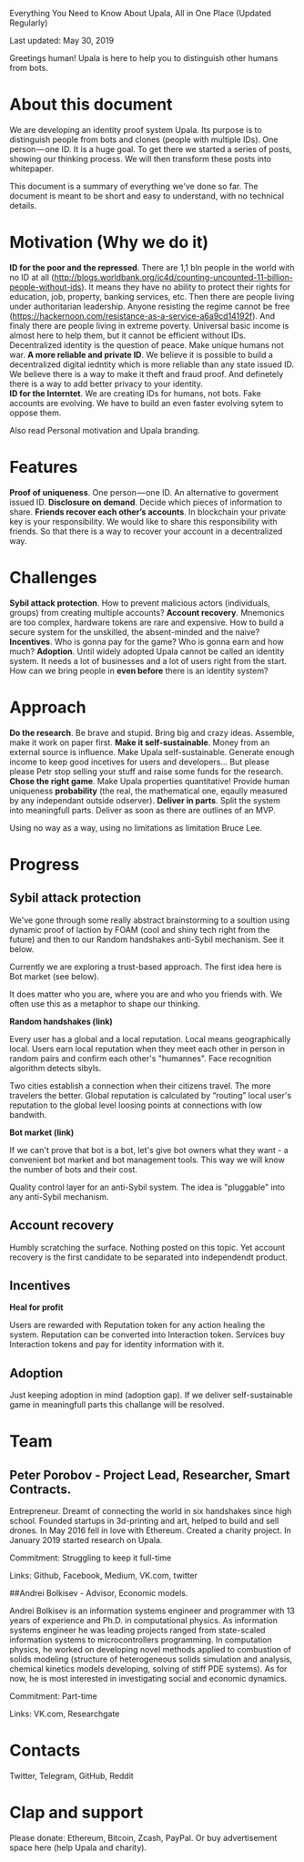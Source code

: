 
Everything You Need to Know About Upala, All in One Place (Updated Regularly)

Last updated: May 30, 2019

Greetings human! Upala is here to help you to distinguish other humans from bots.

# About this document

We are developing an identity proof system Upala. Its purpose is to distinguish people from bots and clones (people with multiple IDs). One person — one ID. It is a huge goal. To get there we started a series of posts, showing our thinking process. We will then transform these posts into whitepaper.

This document is a summary of everything we've done so far. The document is meant to be short and easy to understand, with no technical details.

# Motivation (Why we do it)

__ID for the poor and the repressed__. There are 1,1 bln people in the world with no ID at all (http://blogs.worldbank.org/ic4d/counting-uncounted-11-billion-people-without-ids). It means they have no ability to protect their rights for education, job, property, banking services, etc. Then there are people living under authoritarian leadership. Anyone resisting the regime cannot be free (https://hackernoon.com/resistance-as-a-service-a6a9cd14192f). And finaly there are people living in extreme poverty. Universal basic income is almost here to help them, but it cannot be efficient without IDs. Decentralized identity is the question of peace. Make unique humans not war.
__A more reliable and private ID__. We believe it is possible to build a decentralized digital iedntity which is more reliable than any state issued ID. We believe there is a way to make it theft and fraud proof. And definetely there is a way to add better privacy to your identity.  
__ID for the Interntet__. We are creating IDs for humans, not bots. Fake accounts are evolving. We have to build an even faster evolving sytem to oppose them. 

Also read Personal motivation and Upala branding.

# Features

__Proof of uniqueness__. One person — one ID. An alternative to goverment issued ID. 
__Disclosure on demand__. Decide which pieces of information to share. 
__Friends recover each other’s accounts__. In blockchain your private key is your responsibility. We would like to share this responsibility with friends. So that there is a way to recover your account in a decentralized way. 


# Challenges

__Sybil attack protection__. How to prevent malicious actors (individuals, groups) from creating multiple accounts?
__Account recovery__. Mnemonics are too complex, hardware tokens are rare and expensive. How to build a secure system for the unskilled, the absent-minded and the naive?
__Incentives__. Who is gonna pay for the game? Who is gonna earn and how much?
__Adoption__. Until widely adopted Upala cannot be called an identity system. It needs a lot of businesses and a lot of users right from the start. How can we bring people in __even before__ there is an identity system? 


# Approach

__Do the research__. Be brave and stupid. Bring big and crazy ideas. Assemble, make it work on paper first. 
__Make it self-sustainable__. Money from an external source is influence. Make Upala self-sustainable. Generate enough income to keep good incetives for users and developers... But please please Petr stop selling your stuff and raise some funds for the research. 
__Chose the right game__. Make Upala properties quantitative! Provide human uniqueness __probability__ (the real, the mathematical one, eqaully measured by any independant outside odserver).
__Deliver in parts__. Split the system into meaningfull parts. Deliver as soon as there are outlines of an MVP.

Using no way as a way, using no limitations as limitation Bruce Lee.


# Progress

## Sybil attack protection
We've gone through some really abstract brainstorming to a soultion using dynamic proof of laction by FOAM (cool and shiny tech right from the future) and then to our Random handshakes anti-Sybil mechanism. See it below.

Currently we are exploring a trust-based approach. The first idea here is Bot market (see below).

It does matter who you are, where you are and who you friends with. We often use this as a metaphor to shape our thinking.

__Random handshakes (link)__

Every user has a global and a local reputation. Local means geographically local. Users earn local reputation when they meet each other in person in random pairs and confirm each other's "humannes". Face recognition algorithm detects sibyls.

Two cities establish a connection when their citizens travel. The more travelers the better. Global reputation is calculated by “routing” local user's reputation to the global level loosing points at connections with low bandwith. 

__Bot market (link)__

If we can't prove that bot is a bot, let's give bot owners what they want - a convenient bot market and bot management tools. This way we will know the number of bots and their cost.

Quality control layer for an anti-Sybil system. The idea is "pluggable" into any anti-Sybil mechanism. 


## Account recovery

Humbly scratching the surface. Nothing posted on this topic. Yet account recovery is the first candidate to be separated into independendt product.

## Incentives

__Heal for profit__

Users are rewarded with Reputation token for any action healing the system. Reputation can be converted into Interaction token. Services buy Interaction tokens and pay for identity information with it.

## Adoption 
Just keeping adoption in mind (adoption gap). If we deliver self-sustainable game in meaningfull parts this challange will be resolved. 



# Team 

## Peter Porobov - Project Lead, Researcher, Smart Contracts.

Entrepreneur. Dreamt of connecting the world in six handshakes since high school. Founded startups in 3d-printing and art, helped to build and sell drones. In May 2016 fell in love with Ethereum. Created a charity project. In January 2019 started research on Upala.

Commitment: Struggling to keep it full-time

Links: Github, Facebook, Medium, VK.com, twitter

##Andrei Bolkisev - Advisor, Economic models.

Andrei Bolkisev is an information systems engineer and programmer with 13 years of experience and Ph.D. in computational physics. As information systems engineer he was leading projects ranged from state-scaled information systems to microcontrollers programming. In computation physics, he worked on developing novel methods applied to combustion of solids modeling (structure of heterogeneous solids simulation and analysis, chemical kinetics models developing, solving of stiff PDE systems). As for now, he is most interested in investigating social and economic dynamics.

Commitment: Part-time

Links: VK.com, Researchgate


# Contacts
Twitter, Telegram, GitHub, Reddit

# Clap and support
Please donate: Ethereum, Bitcoin, Zcash, PayPal.
Or buy advertisement space here (help Upala and charity).